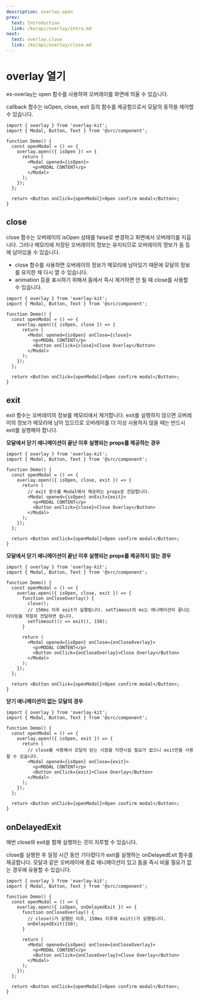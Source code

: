```yaml
---
description: overlay.open
prev:
  text: Introduction
  link: /ko/api/overlay/intro.md
next:
  text: overlay.close
  link: /ko/api/overlay/close.md
---
```


# overlay 열기

es-overlay는 open 함수를 사용하여 오버레이를 화면에 띄울 수 있습니다.

callback 함수는 isOpen, close, exit 등의 함수를 제공함으로서 모달의 동작을 제어할 수 있습니다.

```tsx
import { overlay } from 'overlay-kit';
import { Modal, Button, Text } from '@src/component';

function Demo() {
  const openModal = () => {
    overlay.open(({ isOpen }) => {
      return (
        <Modal opened={isOpen}>
          <p>MODAL CONTENT</p>
        </Modal>
      );
    });
  };

  return <Button onClick={openModal}>Open confirm modal</Button>;
}
```

## close

close 함수는 오버레이의 isOpen 상태를 false로 변경하고 화면에서 오버레이를 지웁니다. 그러나 메모리에 저장된 오버레이의 정보는 유지되므로 오버레이의 정보가 돔 등에 남아있을 수 있습니다.

- close 함수를 사용하면 오버레이의 정보가 메모리에 남아있기 때문에 모달의 정보를 유지한 채 다시 열 수 있습니다.
- animation 등을 표시하기 위해서 돔에서 즉시 제거하면 안 될 때 close를 사용할 수 있습니다.

```tsx
import { overlay } from 'overlay-kit';
import { Modal, Button, Text } from '@src/component';

function Demo() {
  const openModal = () => {
    overlay.open(({ isOpen, close }) => {
      return (
        <Modal opened={isOpen} onClose={close}>
          <p>MODAL CONTENT</p>
          <Button onClick={close}>Close Overlay</Button>
        </Modal>
      );
    });
  };

  return <Button onClick={openModal}>Open confirm modal</Button>;
}
```

## exit

exit 함수는 오버레이의 정보를 메모리에서 제거합니다. exit를 실행하지 않으면 오버레이의 정보가 메모리에 남아 있으므로 오버레이를 더 이상 사용하지 않을 때는 반드시 exit를 실행해야 합니다.

**모달에서 닫기 애니메이션이 끝난 이후 실행되는 props를 제공하는 경우**

```tsx
import { overlay } from 'overlay-kit';
import { Modal, Button, Text } from '@src/component';

function Demo() {
  const openModal = () => {
    overlay.open(({ isOpen, close, exit }) => {
      return (
        // exit 함수를 Modal에서 제공하는 props로 전달합니다.
        <Modal opened={isOpen} onExit={exit}>
          <p>MODAL CONTENT</p>
          <Button onClick={close}>Close Overlay</Button>
        </Modal>
      );
    });
  };

  return <Button onClick={openModal}>Open confirm modal</Button>;
}
```

**모달에서 닫기 애니메이션이 끝난 이후 실행되는 props를 제공하지 않는 경우**

```tsx
import { overlay } from 'overlay-kit';
import { Modal, Button, Text } from '@src/component';

function Demo() {
  const openModal = () => {
    overlay.open(({ isOpen, close, exit }) => {
      function onCloseOverlay() {
        close();
        // 150ms 이후 exit가 실행됩니다. setTimeout의 ms는 애니메이션이 끝나는 타이밍을 적절히 전달하면 됩니다.
        setTimeout(() => exit(), 150);
      }

      return (
        <Modal opened={isOpen} onClose={onCloseOverlay}>
          <p>MODAL CONTENT</p>
          <Button onClick={onCloseOverlay}>Close Overlay</Button>
        </Modal>
      );
    });
  };

  return <Button onClick={openModal}>Open confirm modal</Button>;
}
```

**닫기 애니메이션이 없는 모달의 경우**

```tsx
import { overlay } from 'overlay-kit';
import { Modal, Button, Text } from '@src/component';

function Demo() {
  const openModal = () => {
    overlay.open(({ isOpen, exit }) => {
      return (
        // close를 사용해서 모달의 닫는 시점을 지연시킬 필요가 없으니 exit만을 사용할 수 있습니다.
        <Modal opened={isOpen} onClose={exit}>
          <p>MODAL CONTENT</p>
          <Button onClick={exit}>Close Overlay</Button>
        </Modal>
      );
    });
  };

  return <Button onClick={openModal}>Open confirm modal</Button>;
}
```

## onDelayedExit

매번 close와 exit을 함께 실행하는 것이 지루할 수 있습니다.

close를 실행한 후 일정 시간 동안 기다렸다가 exit를 실행하는 onDelayedExit 함수를 제공합니다. 모달과 같은 오버레이에 종료 애니메이션이 있고 돔을 즉시 비울 필요가 없는 경우에 유용할 수 있습니다.

```tsx
import { overlay } from 'overlay-kit';
import { Modal, Button, Text } from '@src/component';

function Demo() {
  const openModal = () => {
    overlay.open(({ isOpen, onDelayedExit }) => {
      function onCloseOverlay() {
        // close()가 실행된 이후, 150ms 이후에 exit()가 실행됩니다.
        onDelayedExit(150);
      }

      return (
        <Modal opened={isOpen} onClose={onCloseOverlay}>
          <p>MODAL CONTENT</p>
          <Button onClick={onCloseOverlay}>Close Overlay</Button>
        </Modal>
      );
    });
  };

  return <Button onClick={openModal}>Open confirm modal</Button>;
}
```
